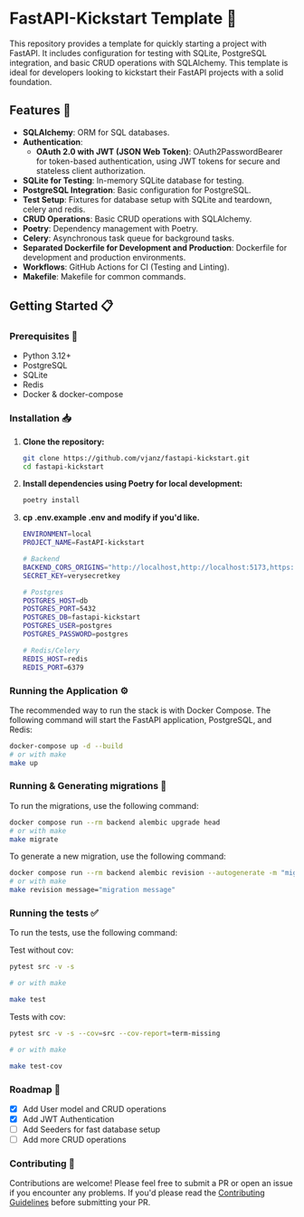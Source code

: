 # FastAPI-Kickstart Template :rocket:

This repository provides a template for quickly starting a project with FastAPI. It includes configuration for testing with SQLite, PostgreSQL integration, and basic CRUD operations with SQLAlchemy. This template is ideal for developers looking to kickstart their FastAPI projects with a solid foundation.

## Features :mag_right:

- **SQLAlchemy**: ORM for SQL databases.
- **Authentication**:
  - **OAuth 2.0 with JWT (JSON Web Token)**: OAuth2PasswordBearer for token-based authentication, using JWT tokens for secure and stateless client authorization.
- **SQLite for Testing**: In-memory SQLite database for testing.
- **PostgreSQL Integration**: Basic configuration for PostgreSQL.
- **Test Setup**: Fixtures for database setup with SQLite and teardown, celery and redis.
- **CRUD Operations**: Basic CRUD operations with SQLAlchemy.
- **Poetry**: Dependency management with Poetry.
- **Celery**: Asynchronous task queue for background tasks.
- **Separated Dockerfile for Development and Production**: Dockerfile for development and production environments.
- **Workflows**: GitHub Actions for CI (Testing and Linting).
- **Makefile**: Makefile for common commands.

## Getting Started :clipboard:

### Prerequisites :dart:

- Python 3.12+
- PostgreSQL
- SQLite
- Redis
- Docker & docker-compose

### Installation :inbox_tray:

1. **Clone the repository:**

    ```bash
    git clone https://github.com/vjanz/fastapi-kickstart.git
    cd fastapi-kickstart
    ```

2. **Install dependencies using Poetry for local development:**

    ```bash
    poetry install
    ```

3. **cp .env.example .env and modify if you'd like.**

    ```bash
    ENVIRONMENT=local
    PROJECT_NAME=FastAPI-kickstart

    # Backend
    BACKEND_CORS_ORIGINS="http://localhost,http://localhost:5173,https://localhost"
    SECRET_KEY=verysecretkey

    # Postgres
    POSTGRES_HOST=db
    POSTGRES_PORT=5432
    POSTGRES_DB=fastapi-kickstart
    POSTGRES_USER=postgres
    POSTGRES_PASSWORD=postgres

    # Redis/Celery
    REDIS_HOST=redis
    REDIS_PORT=6379
    ```

### Running the Application :gear:

The recommended way to run the stack is with Docker Compose. The following command will start the FastAPI application, PostgreSQL, and Redis:

```bash
docker-compose up -d --build
# or with make
make up
```

### Running & Generating migrations :arrows_counterclockwise:

To run the migrations, use the following command:
```bash
docker compose run --rm backend alembic upgrade head
# or with make
make migrate
```

To generate a new migration, use the following command:
```bash
docker compose run --rm backend alembic revision --autogenerate -m "migration message"
# or with make
make revision message="migration message"
```

### Running the tests :white_check_mark:
To run the tests, use the following command:

Test without cov:
```bash
pytest src -v -s

# or with make

make test
```

Tests with cov:
```bash
pytest src -v -s --cov=src --cov-report=term-missing

# or with make

make test-cov
```

### Roadmap :construction:

- [x] Add User model and CRUD operations
- [x] Add JWT Authentication
- [ ] Add Seeders for fast database setup
- [ ] Add more CRUD operations

### Contributing :handshake:

Contributions are welcome! Please feel free to submit a PR or open an issue if you encounter any problems.
If you'd please read the [Contributing Guidelines](CONTRIBUTING.md) before submitting your PR.
